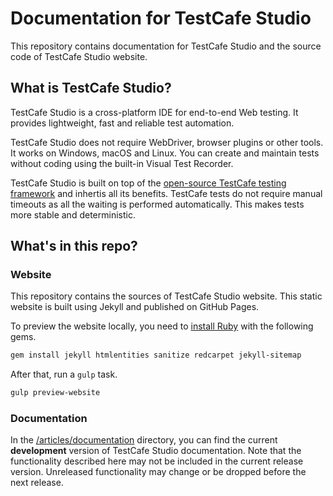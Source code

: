 # Documentation for TestCafe Studio

This repository contains documentation for TestCafe Studio and the source code of TestCafe Studio website.

## What is TestCafe Studio?

TestCafe Studio is a cross-platform IDE for end-to-end Web testing. It provides lightweight, fast and reliable test automation.

TestCafe Studio does not require WebDriver, browser plugins or other tools. It works on Windows, macOS and Linux. You can create and maintain tests without coding using the built-in Visual Test Recorder.

TestCafe Studio is built on top of the [open-source TestCafe testing framework](https://github.com/DevExpress/testcafe/) and inhertis all its benefits. TestCafe tests do not require manual timeouts as all the waiting is performed automatically. This makes tests more stable and deterministic.

## What's in this repo?

### Website

This repository contains the sources of TestCafe Studio website. This static website is built using Jekyll and published on GitHub Pages.

To preview the website locally, you need to [install Ruby](https://www.ruby-lang.org/en/documentation/installation/) with the following gems.

```sh
gem install jekyll htmlentities sanitize redcarpet jekyll-sitemap
```

After that, run a `gulp` task.

```sh
gulp preview-website
```

### Documentation

In the [/articles/documentation](/articles/documentation) directory, you can find the current **development** version of TestCafe Studio documentation. Note that the functionality described here may not be included in the current release version. Unreleased functionality may change or be dropped before the next release.